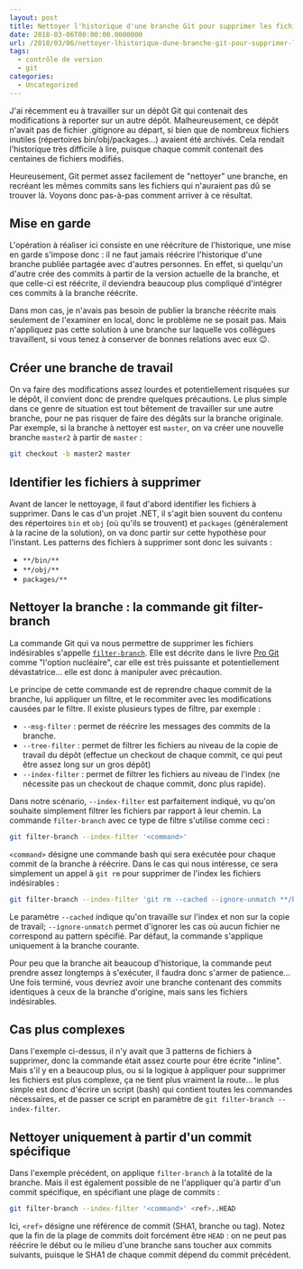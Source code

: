 ```yaml
---
layout: post
title: Nettoyer l'historique d'une branche Git pour supprimer les fichiers indésirables
date: 2018-03-06T00:00:00.0000000
url: /2018/03/06/nettoyer-lhistorique-dune-branche-git-pour-supprimer-les-fichiers-indesirables/
tags:
  - contrôle de version
  - git
categories:
  - Uncategorized
---
```



J'ai récemment eu à travailler sur un dépôt Git qui contenait des modifications à reporter sur un autre dépôt. Malheureusement, ce dépôt n'avait pas de fichier .gitignore au départ, si bien que de nombreux fichiers inutiles (répertoires bin/obj/packages...) avaient été archivés. Cela rendait l'historique très difficile à lire, puisque chaque commit contenait des centaines de fichiers modifiés.

Heureusement, Git permet assez facilement de "nettoyer" une branche, en recréant les mêmes commits sans les fichiers qui n'auraient pas dû se trouver là. Voyons donc pas-à-pas comment arriver à ce résultat.

## Mise en garde

L'opération à réaliser ici consiste en une réécriture de l'historique, une mise en garde s'impose donc : il ne faut jamais réécrire l'historique d'une branche publiée partagée avec d'autres personnes. En effet, si quelqu'un d'autre crée des commits à partir de la version actuelle de la branche, et que celle-ci est réécrite, il deviendra beaucoup plus compliqué d'intégrer ces commits à la branche réécrite.

Dans mon cas, je n'avais pas besoin de publier la branche réécrite mais seulement de l'examiner en local, donc le problème ne se posait pas. Mais n'appliquez pas cette solution à une branche sur laquelle vos collègues travaillent, si vous tenez à conserver de bonnes relations avec eux 😉.

## Créer une branche de travail

On va faire des modifications assez lourdes et potentiellement risquées sur le dépôt, il convient donc de prendre quelques précautions. Le plus simple dans ce genre de situation est tout bêtement de travailler sur une autre branche, pour ne pas risquer de faire des dégâts sur la branche originale. Par exemple, si la branche à nettoyer est `master`, on va créer une nouvelle branche `master2` à partir de `master` :

```bash
git checkout -b master2 master
```

## Identifier les fichiers à supprimer

Avant de lancer le nettoyage, il faut d'abord identifier les fichiers à supprimer. Dans le cas d'un projet .NET, il s'agit bien souvent du contenu des répertoires `bin` et `obj` (où qu'ils se trouvent) et `packages` (généralement à la racine de la solution), on va donc partir sur cette hypothèse pour l'instant. Les patterns des fichiers à supprimer sont donc les suivants :

- `**/bin/**`
- `**/obj/**`
- `packages/**`


## Nettoyer la branche : la commande git filter-branch

La commande Git qui va nous permettre de supprimer les fichiers indésirables s'appelle [`filter-branch`](https://git-scm.com/docs/git-filter-branch). Elle est décrite dans le livre [Pro Git](https://git-scm.com/book/fr/v2/Utilitaires-Git-R%C3%A9%C3%A9crire-l%E2%80%99historique#_l_option_nucl%C3%A9aire_code_filter_branch_code) comme "l'option nucléaire", car elle est très puissante et potentiellement dévastatrice... elle est donc à manipuler avec précaution.

Le principe de cette commande est de reprendre chaque commit de la branche, lui appliquer un filtre, et le recommiter avec les modifications causées par le filtre. Il existe plusieurs types de filtre, par exemple :

- `--msg-filter` : permet de réécrire les messages des commits de la branche.
- `--tree-filter` : permet de filtrer les fichiers au niveau de la copie de travail du dépôt (effectue un checkout de chaque commit, ce qui peut être assez long sur un gros dépôt)
- `--index-filter` : permet de filtrer les fichiers au niveau de l'index (ne nécessite pas un checkout de chaque commit, donc plus rapide).


Dans notre scénario, `--index-filter` est parfaitement indiqué, vu qu'on souhaite simplement filtrer les fichiers par rapport à leur chemin. La commande `filter-branch` avec ce type de filtre s'utilise comme ceci :

```bash
git filter-branch --index-filter '<command>'
```

`<command>` désigne une commande bash qui sera exécutée pour chaque commit de la branche à réécrire. Dans le cas qui nous intéresse, ce sera simplement un appel à `git rm` pour supprimer de l'index les fichiers indésirables :

```bash
git filter-branch --index-filter 'git rm --cached --ignore-unmatch **/bin/** **/obj/** packages/**'
```

Le paramètre `--cached` indique qu'on travaille sur l'index et non sur la copie de travail; `--ignore-unmatch` permet d'ignorer les cas où aucun fichier ne correspond au pattern spécifié. Par défaut, la commande s'applique uniquement à la branche courante.

Pour peu que la branche ait beaucoup d'historique, la commande peut prendre assez longtemps à s'exécuter, il faudra donc s'armer de patience... Une fois terminé, vous devriez avoir une branche contenant des commits identiques à ceux de la branche d'origine, mais sans les fichiers indésirables.

## Cas plus complexes

Dans l'exemple ci-dessus, il n'y avait que 3 patterns de fichiers à supprimer, donc la commande était assez courte pour être écrite "inline". Mais s'il y en a beaucoup plus, ou si la logique à appliquer pour supprimer les fichiers est plus complexe, ça ne tient plus vraiment la route... le plus simple est donc d'écrire un script (bash) qui contient toutes les commandes nécessaires, et de passer ce script en paramètre de `git filter-branch --index-filter`.

## Nettoyer uniquement à partir d'un commit spécifique

Dans l'exemple précédent, on applique `filter-branch` à la totalité de la branche. Mais il est également possible de ne l'appliquer qu'à partir d'un commit spécifique, en spécifiant une plage de commits :

```bash
git filter-branch --index-filter '<command>' <ref>..HEAD
```

Ici, `<ref>` désigne une référence de commit (SHA1, branche ou tag). Notez que la fin de la plage de commits doit forcément être `HEAD` : on ne peut pas réécrire le début ou le milieu d'une branche sans toucher aux commits suivants, puisque le SHA1 de chaque commit dépend du commit précédent.

